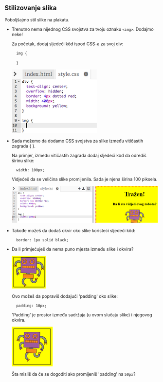 ## Stilizovanje slika

Poboljšajmo stil slike na plakatu.

+ Trenutno nema nijednog CSS svojstva za tvoju oznaku `<img>`. Dodajmo neke!
    
    Za početak, dodaj sljedeći kôd ispod CSS-a za svoj div:
    
        img {
        
        }
        
    
    ![screenshot](images/wanted-img-css.png)

+ Sada možemo da dodamo CSS svojstva za slike između vitičastih zagrada { }.
    
    Na primjer, između vitičastih zagrada dodaj sljedeći kôd da odrediš širinu slike:
    
        width: 100px;
        
    
    Vidjećeš da se veličina slike promijenila. Sada je njena širina 100 piksela.
    
    ![screenshot](images/wanted-img-width.png)

+ Takođe možeš da dodaš okvir oko slike koristeći sljedeći kôd:
    
        border: 1px solid black;
        

+ Da li primjećuješ da nema puno mjesta između slike i okvira?
    
    ![screenshot](images/wanted-img-border.png)
    
    Ovo možeš da popraviš dodajući 'padding' oko slike:
    
        padding: 10px;
        
    
    'Padding' je prostor između sadržaja (u ovom slučaju slike) i njegovog okvira.
    
    ![screenshot](images/wanted-img-padding.png)
    
    Šta misliš da će se dogoditi ako promijeniš 'padding' na `50px`?